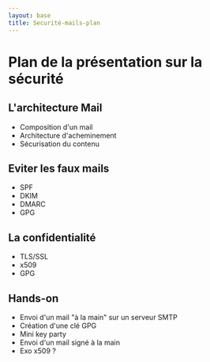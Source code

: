 ```yaml
---
layout: base
title: Securité-mails-plan
---
```


Plan de la présentation sur la sécurité
=======================================

L'architecture Mail
-------------------

* Composition d'un mail
* Architecture d'acheminement
* Sécurisation du contenu

Eviter les faux mails
---------------------

* SPF
* DKIM
* DMARC
* GPG

La confidentialité
------------------

* TLS/SSL
* x509
* GPG

Hands-on
--------

* Envoi d'un mail "à la main" sur un serveur SMTP
* Création d'une clé GPG
* Mini key party
* Envoi d'un mail signé à la main
* Exo x509 ?
